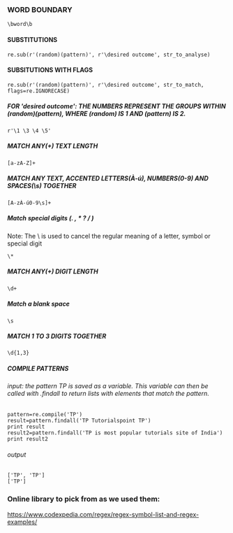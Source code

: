 ### WORD BOUNDARY
```
\bword\b
```

#### SUBSTITUTIONS
```
re.sub(r'(random)(pattern)', r'\desired outcome', str_to_analyse)
```

#### SUBSITUTIONS WITH FLAGS
```
re.sub(r'(random)(pattern)', r'\desired outcome', str_to_match, flags=re.IGNORECASE)
```

##### FOR 'desired outcome': THE NUMBERS REPRESENT THE GROUPS WITHIN (random)(pattern), WHERE (random) IS 1 AND (pattern) IS 2. 
```
r'\1 \3 \4 \5'
```

##### MATCH ANY(+) TEXT LENGTH 
```
[a-zA-Z]+
```

##### MATCH ANY TEXT, ACCENTED LETTERS(À-ú), NUMBERS(0-9) AND SPACES(\s) TOGETHER
```
[A-zÀ-ú0-9\s]+
```

##### Match special digits (. , * ? / )
Note: The \ is used to cancel the regular meaning of a letter, symbol or special digit
```
\*
```

##### MATCH ANY(+) DIGIT LENGTH
```
\d+
```

##### Match a blank space
```
\s
```

##### MATCH 1 TO 3 DIGITS TOGETHER
```
\d{1,3}
```


##### COMPILE PATTERNS
###### input: the pattern TP is saved as a variable. This variable can then be called with .findall to return lists with elements that match the pattern.

```
pattern=re.compile('TP')
result=pattern.findall('TP Tutorialspoint TP')
print result
result2=pattern.findall('TP is most popular tutorials site of India')
print result2
```

###### output
```
['TP', 'TP']
['TP']
```

### Online library to pick from as we used them: 
https://www.codexpedia.com/regex/regex-symbol-list-and-regex-examples/
